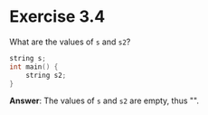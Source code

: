 # Exercise 3.4

What are the values of `s` and `s2`?

```cpp
string s;
int main() {
    string s2;
}
```

**Answer**: The values of `s` and `s2` are empty, thus "".